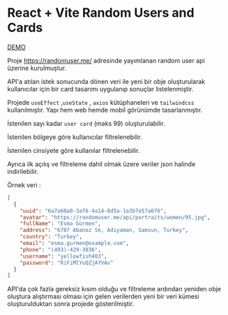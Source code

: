 # React + Vite Random Users and Cards

[DEMO](https://react-random-user-gamma.vercel.app/)

Proje https://randomuser.me/ adresinde yayımlanan random user api üzerine kurulmuştur.

API'a atılan istek sonucunda dönen veri ile yeni bir obje oluşturularak kullanıcılar için bir card tasarımı uygulanıp sonuçlar listelenmiştir.

Projede `useEffect` ,`useState` , `axios` kütüphaneleri ve `tailwindcss` kullanılmıştır. Yapı hem web hemde mobil görünümde tasarlanmıştır.

İstenilen sayı kadar `user card` (maks 99) oluşturulabilir.

İstenilen bölgeye göre kullanıcılar filtrelenebilir.

İstenilen cinsiyete göre kullanılar filtrelenebilir.

Ayrıca ilk açılış ve filtreleme dahil olmak üzere veriler json halinde indirilebilir.

Örnek veri :

```json
[
  {
    "uuid": "6a7a60a0-3af6-4a14-8d5a-1a3b7e57a076",
    "avatar": "https://randomuser.me/api/portraits/women/95.jpg",
    "fullName": "Esma Gürmen",
    "address": "6707 Abanoz Sk, Adıyaman, Samsun, Turkey",
    "country": "Turkey",
    "email": "esma.gurmen@example.com",
    "phone": "(493)-429-3036",
    "username": "yellowfish403",
    "password": "RiFiMlYuQZjAYVAv"
  }
]
```

API'da çok fazla gereksiz kısım olduğu ve filtreleme ardından yeniden obje oluştura alıştırması olması için gelen verilerden yeni bir veri kümesi oluşturulduktan sonra projede gösterilmiştir.
